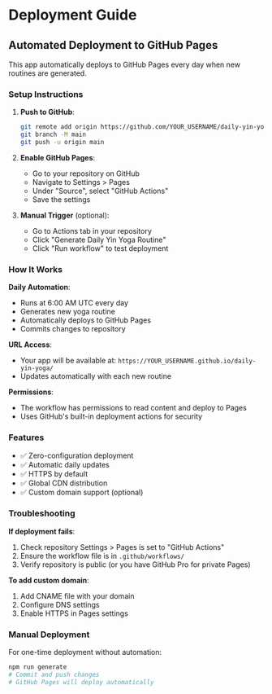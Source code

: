 # Deployment Guide

## Automated Deployment to GitHub Pages

This app automatically deploys to GitHub Pages every day when new routines are generated.

### Setup Instructions

1. **Push to GitHub**:
   ```bash
   git remote add origin https://github.com/YOUR_USERNAME/daily-yin-yoga.git
   git branch -M main
   git push -u origin main
   ```

2. **Enable GitHub Pages**:
   - Go to your repository on GitHub
   - Navigate to Settings > Pages
   - Under "Source", select "GitHub Actions"
   - Save the settings

3. **Manual Trigger** (optional):
   - Go to Actions tab in your repository
   - Click "Generate Daily Yin Yoga Routine" 
   - Click "Run workflow" to test deployment

### How It Works

**Daily Automation**:
- Runs at 6:00 AM UTC every day
- Generates new yoga routine
- Automatically deploys to GitHub Pages
- Commits changes to repository

**URL Access**:
- Your app will be available at: `https://YOUR_USERNAME.github.io/daily-yin-yoga/`
- Updates automatically with each new routine

**Permissions**:
- The workflow has permissions to read content and deploy to Pages
- Uses GitHub's built-in deployment actions for security

### Features
- ✅ Zero-configuration deployment
- ✅ Automatic daily updates
- ✅ HTTPS by default
- ✅ Global CDN distribution
- ✅ Custom domain support (optional)

### Troubleshooting

**If deployment fails**:
1. Check repository Settings > Pages is set to "GitHub Actions"
2. Ensure the workflow file is in `.github/workflows/`
3. Verify repository is public (or you have GitHub Pro for private Pages)

**To add custom domain**:
1. Add CNAME file with your domain
2. Configure DNS settings
3. Enable HTTPS in Pages settings

### Manual Deployment

For one-time deployment without automation:
```bash
npm run generate
# Commit and push changes
# GitHub Pages will deploy automatically
```